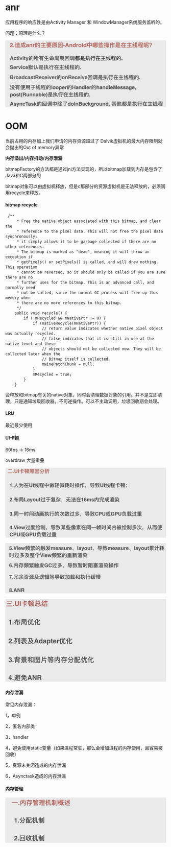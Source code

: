 

 

# anr

应用程序的响应性是由Activity Manager 和 WindowManager系统服务监听的。

问题：原理是什么？

![image-20210213152419400](image-20210213152419400.png)



# OOM

当前占用的内存加上我们申请的内存资源超过了 Dalvik虚拟机的最大内存限制就会抛出的Out of memory异常

**内存溢出/内存抖动/内存泄漏**



bitmapFactory的方法都是通过jni方法实现的，所以bitmap加载到内存是包含了Java和C两部分的

bitmap对象可以由虚拟机释放，但是c那部分的资源虚拟机是无法释放的，必须调用recycle来释放。



#### bitmap recycle

```
 /**
     * Free the native object associated with this bitmap, and clear the
     * reference to the pixel data. This will not free the pixel data synchronously;
     * it simply allows it to be garbage collected if there are no other references.
     * The bitmap is marked as "dead", meaning it will throw an exception if
     * getPixels() or setPixels() is called, and will draw nothing. This operation
     * cannot be reversed, so it should only be called if you are sure there are no
     * further uses for the bitmap. This is an advanced call, and normally need
     * not be called, since the normal GC process will free up this memory when
     * there are no more references to this bitmap.
     */
    public void recycle() {
        if (!mRecycled && mNativePtr != 0) {
            if (nativeRecycle(mNativePtr)) {
                // return value indicates whether native pixel object was actually recycled.
                // false indicates that it is still in use at the native level and these
                // objects should not be collected now. They will be collected later when the
                // Bitmap itself is collected.
                mNinePatchChunk = null;
            }
            mRecycled = true;
        }
    }
```

会释放和bitmap有关的native对象，同时会清理数据对象的引用。并不是立即清理，只是通知垃圾回收器。不可逆操作。可以不主动调用，垃圾回收期会处理。

#### LRU

最近最少使用



#### UI卡顿

60fps -> 16ms

overdraw 大量重叠

![image-20210213185903451](image-20210213185903451.png)

![image-20210213190056033](image-20210213190056033.png)

![image-20210213190322403](image-20210213190322403.png)



#### 内存泄漏

常见内存泄漏：

1，单例

2，匿名内部类

3，handler

4，避免使用static变量（如果进程常驻，那么会增加进程的内存使用，且容易被回收）

5，资源未关闭造成的内存泄漏

6，Asynctask造成的内存泄漏



#### 内存管理

 ![image-20210213191230554](image-20210213191230554.png)









